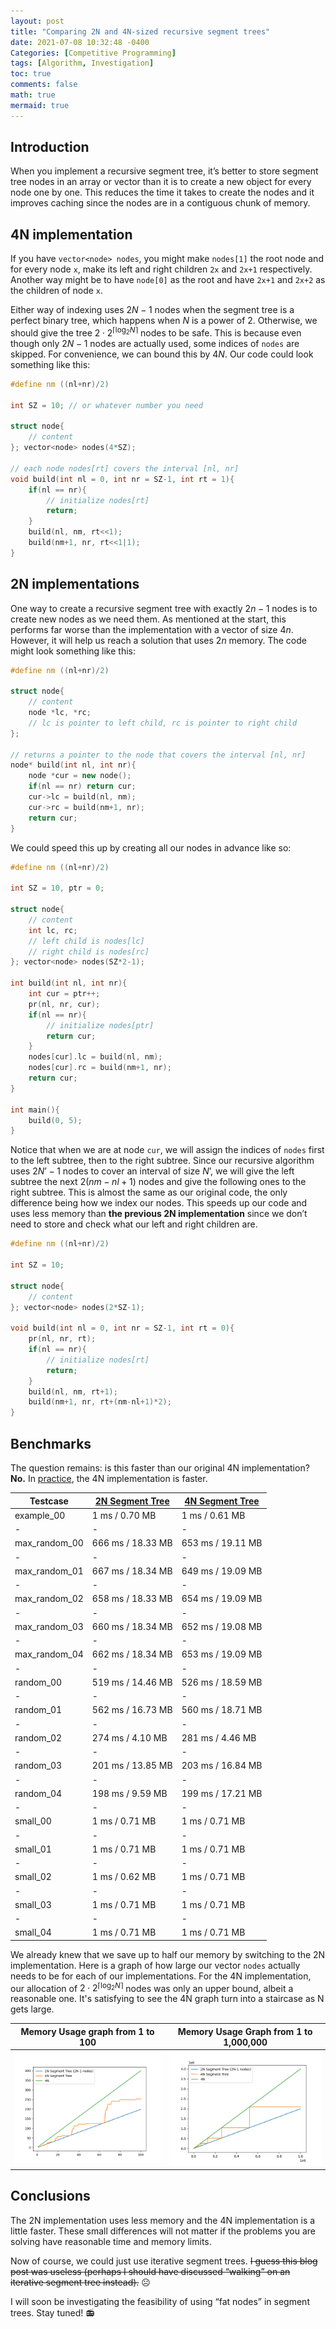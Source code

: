```yaml
---
layout: post
title: "Comparing 2N and 4N-sized recursive segment trees"
date: 2021-07-08 10:32:48 -0400
Categories: [Competitive Programming]
tags: [Algorithm, Investigation]
toc: true
comments: false
math: true
mermaid: true
---
```



## Introduction

When you implement a recursive segment tree, it’s better to store segment tree nodes in an array or vector than it is to create a new object for every node one by one. This reduces the time it takes to create the nodes and it improves caching since the nodes are in a contiguous chunk of memory.

## 4N implementation

If you have `vector<node> nodes`, you might make `nodes[1]` the root node and for every node `x`, make its left and right children `2x` and `2x+1` respectively. Another way might be to have `node[0]` as the root and have `2x+1` and `2x+2` as the children of node `x`.

Either way of indexing uses $2N-1$ nodes when the segment tree is a perfect binary tree, which happens when $N$ is a power of $2$. Otherwise, we should give the tree $2 \cdot 2^{\left \lceil \log_2 N \right \rceil}$ nodes to be safe. This is because even though only $2N-1$ nodes are actually used, some indices of `nodes` are skipped. For convenience, we can bound this by $4N$. Our code could look something like this:

```cpp
#define nm ((nl+nr)/2)

int SZ = 10; // or whatever number you need

struct node{
	// content
}; vector<node> nodes(4*SZ);

// each node nodes[rt] covers the interval [nl, nr]
void build(int nl = 0, int nr = SZ-1, int rt = 1){
	if(nl == nr){
		// initialize nodes[rt]
		return;
	}
	build(nl, nm, rt<<1);
	build(nm+1, nr, rt<<1|1);
}
```

## 2N implementations

One way to create a recursive segment tree with exactly $2n-1$ nodes is to create new nodes as we need them. As mentioned at the start, this performs far worse than the implementation with a vector of size $4n$. However, it will help us reach a solution that uses $2n$ memory. The code might look something like this:

```cpp
#define nm ((nl+nr)/2)

struct node{
	// content
	node *lc, *rc;
	// lc is pointer to left child, rc is pointer to right child
};

// returns a pointer to the node that covers the interval [nl, nr]
node* build(int nl, int nr){
	node *cur = new node();
	if(nl == nr) return cur;
	cur->lc = build(nl, nm);
	cur->rc = build(nm+1, nr);
	return cur;
}
```

We could speed this up by creating all our nodes in advance like so:

```cpp
#define nm ((nl+nr)/2)

int SZ = 10, ptr = 0;

struct node{
	// content
	int lc, rc;
	// left child is nodes[lc]
	// right child is nodes[rc]
}; vector<node> nodes(SZ*2-1);

int build(int nl, int nr){
	int cur = ptr++;
	pr(nl, nr, cur);
	if(nl == nr){
		// initialize nodes[ptr]
		return cur;
	}
	nodes[cur].lc = build(nl, nm);
	nodes[cur].rc = build(nm+1, nr);
	return cur;
}

int main(){
	build(0, 5);
}
```

Notice that when we are at node `cur`, we will assign the indices of `nodes` first to the left subtree, then to the right subtree. Since our recursive algorithm uses $2N’-1$ nodes to cover an interval of size $N’$, we will give the left subtree the next $2(nm-nl+1)$ nodes and give the following ones to the right subtree. This is almost the same as our original code, the only difference being how we index our nodes. This speeds up our code and uses less memory than **the previous 2N implementation** since we don’t need to store and check what our left and right children are.

```cpp
#define nm ((nl+nr)/2)

int SZ = 10;

struct node{
	// content
}; vector<node> nodes(2*SZ-1);

void build(int nl = 0, int nr = SZ-1, int rt = 0){
	pr(nl, nr, rt);
	if(nl == nr){
		// initialize nodes[rt]
		return;
	}
	build(nl, nm, rt+1);
	build(nm+1, nr, rt+(nm-nl+1)*2);
}
```

## Benchmarks

The question remains: is this faster than our original 4N implementation? **No.** In [practice](https://judge.yosupo.jp/problem/point_set_range_composite), the 4N implementation is faster.

| Testcase | [2N Segment Tree](https://judge.yosupo.jp/submission/52577) | [4N Segment Tree](https://judge.yosupo.jp/submission/52576) |
| - | - | - |
| example_00 | 1 ms / 0.70 MB | 1 ms / 0.61 MB |
| - | - | - |
| max_random_00 | 666 ms / 18.33 MB | 653 ms / 19.11 MB |
| - | - | - |
| max_random_01 | 667 ms / 18.34 MB | 649 ms / 19.09 MB |
| - | - | - |
| max_random_02 | 658 ms / 18.33 MB | 654 ms / 19.09 MB |
| - | - | - |
| max_random_03 | 660 ms / 18.34 MB | 652 ms / 19.08 MB |
| - | - | - |
| max_random_04 | 662 ms / 18.34 MB | 653 ms / 19.09 MB |
| - | - | - |
| random_00 | 519 ms / 14.46 MB | 526 ms / 18.59 MB |
| - | - | - |
| random_01 | 562 ms / 16.73 MB | 560 ms / 18.71 MB |
| - | - | - |
| random_02 | 274 ms / 4.10 MB | 281 ms / 4.46 MB |
| - | - | - |
| random_03 | 201 ms / 13.85 MB | 203 ms / 16.84 MB |
| - | - | - |
| random_04 | 198 ms / 9.59 MB | 199 ms / 17.21 MB |
| - | - | - |
| small_00 | 1 ms / 0.71 MB | 1 ms / 0.71 MB |
| - | - | - |
| small_01 | 1 ms / 0.71 MB | 1 ms / 0.71 MB |
| - | - | - |
| small_02 | 1 ms / 0.62 MB | 1 ms / 0.71 MB |
| - | - | - |
| small_03 | 1 ms / 0.71 MB | 1 ms / 0.71 MB |
| - | - | - |
| small_04 | 1 ms / 0.71 MB | 1 ms / 0.71 MB |



We already knew that we save up to half our memory by switching to the 2N implementation. Here is a graph of how large our vector `nodes` actually needs to be for each of our implementations. For the 4N implementation, our allocation of $2 \cdot 2^{\left \lceil \log_2 N \right \rceil}$ nodes was only an upper bound, albeit a reasonable one. It's satisfying to see the 4N graph turn into a staircase as N gets large.


| Memory Usage graph from 1 to 100 | Memory Usage Graph from 1 to 1,000,000 |
|:-:|:-:|
![100](/assets/img/content/segment-tree/100.png) | ![100](/assets/img/content/segment-tree/1000000.png)


## Conclusions

The 2N implementation uses less memory and the 4N implementation is a little faster. These small differences will not matter if the problems you are solving have reasonable time and memory limits.

Now of course, we could just use iterative segment trees. ~~I guess this blog post was useless (perhaps I should have discussed “walking” on an iterative segment tree instead).~~ ☹️

I will soon be investigating the feasibility of using “fat nodes” in segment trees. Stay tuned! 📻


